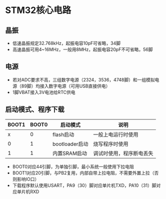 # STM32核心电路

## 晶振
- 低速晶振规定32.768kHz，起振电容10pF可省略，34脚
- 高速晶振可用4~16MHz，一般用8MHz，起振电容20pF不可省略，56脚

## 电源
- 若对ADC要求不高，三组数字电源（2324，3536，4748脚）和一组模拟电源（89脚）均接入数字电源（可用USB直接供电）
- 1脚VBAT接入3V电池给RTC供电
## 启动模式、程序下载
|BOOT1|BOOT0|启动模式|说明|
|--|--|--|--|
|x|0|flash启动|一般上电运行时使用|
|0|1|bootloader启动|烧写程序时使用|
|1|1|内置SRAM启动|调试时使用，程序断电丢失|
- BOOT0对应44引脚，为单独引脚，最小系统一般使用下拉电阻
- BOOT1对应20引脚，与PB2复用，内部自带上拉电阻，不需要外置上拉（否则影响IO口）
- 下载程序默认使用USART，PA9（30）脚对应单片机TXD，PA10（31）脚对应单片机RXD
